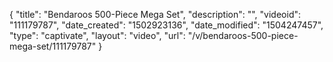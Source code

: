 {
    "title": "Bendaroos 500-Piece Mega Set",
    "description": "",
    "videoid": "111179787",
    "date_created": "1502923136",
    "date_modified": "1504247457",
    "type": "captivate",
    "layout": "video",
    "url": "\/v\/bendaroos-500-piece-mega-set\/111179787"
}